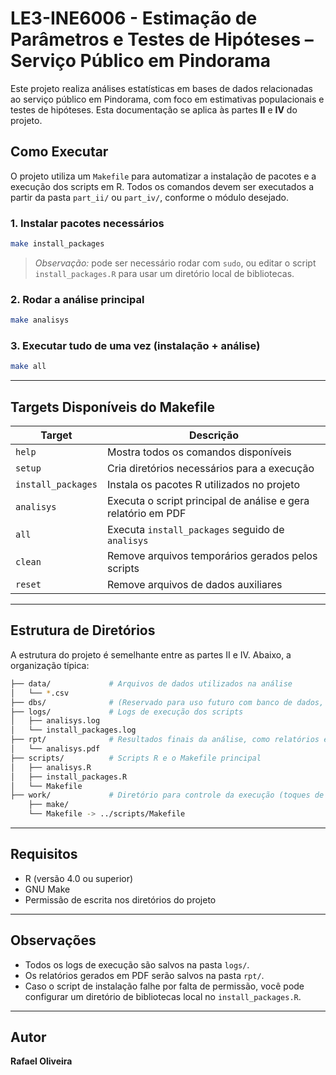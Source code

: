 # LE3-INE6006 - Estimação de Parâmetros e Testes de Hipóteses – Serviço Público em Pindorama

Este projeto realiza análises estatísticas em bases de dados relacionadas ao serviço público em Pindorama, com foco em estimativas populacionais e testes de hipóteses. Esta documentação se aplica às partes **II** e **IV** do projeto.

## Como Executar

O projeto utiliza um `Makefile` para automatizar a instalação de pacotes e a execução dos scripts em R. Todos os comandos devem ser executados a partir da pasta `part_ii/` ou `part_iv/`, conforme o módulo desejado.

### 1. Instalar pacotes necessários

```bash
make install_packages
```

> *Observação:* pode ser necessário rodar com `sudo`, ou editar o script `install_packages.R` para usar um diretório local de bibliotecas.

### 2. Rodar a análise principal

```bash
make analisys
```

### 3. Executar tudo de uma vez (instalação + análise)

```bash
make all
```

---

## Targets Disponíveis do Makefile

| Target             | Descrição                                                     |
| ------------------ | ------------------------------------------------------------- |
| `help`             | Mostra todos os comandos disponíveis                          |
| `setup`            | Cria diretórios necessários para a execução                   |
| `install_packages` | Instala os pacotes R utilizados no projeto                    |
| `analisys`         | Executa o script principal de análise e gera relatório em PDF |
| `all`              | Executa `install_packages` seguido de `analisys`              |
| `clean`            | Remove arquivos temporários gerados pelos scripts             |
| `reset`            | Remove arquivos de dados auxiliares  |

---

## Estrutura de Diretórios

A estrutura do projeto é semelhante entre as partes II e IV. Abaixo, a organização típica:

```bash
├── data/             # Arquivos de dados utilizados na análise
│   └── *.csv
├── dbs/              # (Reservado para uso futuro com banco de dados, atualmente vazio)
├── logs/             # Logs de execução dos scripts
│   ├── analisys.log
│   └── install_packages.log
├── rpt/              # Resultados finais da análise, como relatórios em PDF
│   └── analisys.pdf
├── scripts/          # Scripts R e o Makefile principal
│   ├── analisys.R
│   ├── install_packages.R
│   └── Makefile
├── work/             # Diretório para controle da execução (toques de conclusão dos targets)
    ├── make/
    └── Makefile -> ../scripts/Makefile
```

---

## Requisitos

* R (versão 4.0 ou superior)
* GNU Make
* Permissão de escrita nos diretórios do projeto

---

## Observações

* Todos os logs de execução são salvos na pasta `logs/`.
* Os relatórios gerados em PDF serão salvos na pasta `rpt/`.
* Caso o script de instalação falhe por falta de permissão, você pode configurar um diretório de bibliotecas local no `install_packages.R`.

---

## Autor

**Rafael Oliveira**

